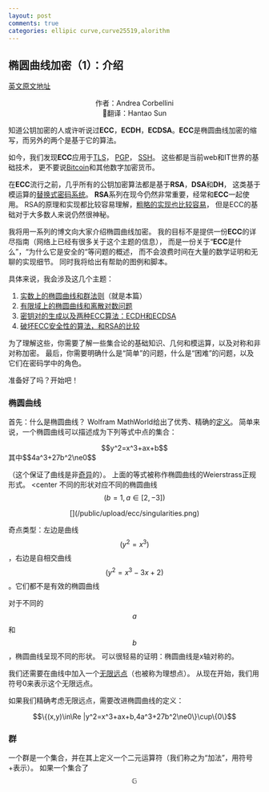 ```yaml
---
layout: post
comments: true
categories: ellipic curve,curve25519,alorithm
---
```


## 椭圆曲线加密（1）：介绍
[英文原文地址](http://andrea.corbellini.name/2015/05/17/elliptic-curve-cryptography-a-gentle-introduction/)
<center>作者：Andrea Corbellini</center>
<center>翻译：Hantao Sun</center>

知道公钥加密的人或许听说过**ECC**，**ECDH**，**ECDSA**。**ECC**是椭圆曲线加密的缩写，而另外的两个是基于它的算法。  

如今，我们发现**ECC**应用于[TLS](https://tools.ietf.org/html/rfc4492)，
[PGP](https://tools.ietf.org/html/rfc6637)，
[SSH](https://tools.ietf.org/html/rfc5656)。
这些都是当前web和IT世界的基础技术，
更不要说[Bitcoin](https://en.bitcoin.it/wiki/Secp256k1)和其他数字加密货币。  

在**ECC**流行之前，几乎所有的公钥加密算法都是基于**RSA**，**DSA**和**DH**，
这类基于模运算的[替换式密码系统](https://zh.wikipedia.org/wiki/%E6%9B%BF%E6%8D%A2%E5%BC%8F%E5%AF%86%E7%A0%81#cite_note-pkc-4)。
**RSA**系列在现今仍然非常重要，经常和**ECC**一起使用。
RSA的原理和实现都比较容易理解，[粗略的实现也比较容易](http://code.activestate.com/recipes/578838-rsa-a-simple-and-easy-to-read-implementation/)，
但是ECC的基础对于大多数人来说仍然很神秘。  

我将用一系列的博文向大家介绍椭圆曲线加密。
我的目标不是提供一份**ECC**的详尽指南（网络上已经有很多关于这个主题的信息），
而是一份关于“**ECC**是什么”，“为什么它是安全的“等问题的概述，
而不会浪费时间在大量的数学证明和无聊的实现细节。
同时我将给出有帮助的图例和脚本。  

具体来说，我会涉及这几个主题：
1. [实数上的椭圆曲线和群法则](http://andrea.corbellini.name/2015/05/17/elliptic-curve-cryptography-a-gentle-introduction/)（就是本篇）
2. [有限域上的椭圆曲线和离散对数问题](http://andrea.corbellini.name/2015/05/23/elliptic-curve-cryptography-finite-fields-and-discrete-logarithms/)
3. [密钥对的生成以及两种ECC算法：ECDH和ECDSA](http://andrea.corbellini.name/2015/05/30/elliptic-curve-cryptography-ecdh-and-ecdsa/)
4. [破坏ECC安全性的算法，和RSA的比较](http://andrea.corbellini.name/2015/06/08/elliptic-curve-cryptography-breaking-security-and-a-comparison-with-rsa/)  

为了理解这些，你需要了解一些集合论的基础知识、几何和模运算，以及对称和非对称加密。
最后，你需要明确什么是“简单”的问题，什么是“困难”的问题，以及它们在密码学中的角色。  

准备好了吗？开始吧！  

### 椭圆曲线
首先：什么是椭圆曲线？
Wolfram MathWorld给出了优秀、精确的[定义](http://mathworld.wolfram.com/EllipticCurve.html)。
简单来说，一个椭圆曲线可以描述成为下列等式中点的集合：  
<center>$$y^2=x^3+ax+b$$</center>  
其中$$4a^3+27b^2\ne0$$

（这个保证了曲线是非[奇异](http://mathworld.wolfram.com/EllipticCurve.html)的）。
上面的等式被称作椭圆曲线的Weierstrass正规形式。
<center[](/public/upload/ecc/curves.png)</center>
不同的形状对应不同的椭圆曲线$$(b=1,a\in[2, -3])$$

<center>[](/public/upload/ecc/singularities.png)</center>

奇点类型：左边是曲线$$(y^2=x^3)$$，右边是自相交曲线$$(y^2=x^3-3x+2)$$。它们都不是有效的椭圆曲线

对于不同的$$a$$和$$b$$，椭圆曲线呈现不同的形状。
可以很轻易的证明：椭圆曲线是x轴对称的。  

我们还需要在曲线中加入一个[无限远点](https://zh.wikipedia.org/wiki/%E6%97%A0%E7%A9%B7%E8%BF%9C%E7%82%B9)（也被称为理想点）。
从现在开始，我们用符号0来表示这个无限远点。  

如果我们精确考虑无限远点，需要改进椭圆曲线的定义：
<center>$$\{(x,y)\in\Re |y^2=x^3+ax+b,4a^3+27b^2\ne0\}\cup\{0\}$$</center>

### 群
一个群是一个集合，并在其上定义一个二元运算符（我们称之为“加法”，用符号+表示）。
如果一个集合了$$\mathbb{G}$$

